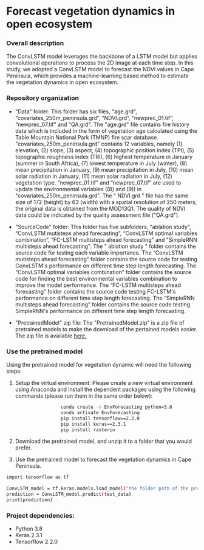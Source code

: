 # Forecast vegetation dynamics in open ecosystem

### Overall description
The ConvLSTM model leverages the backbone of a LSTM model but applies convolutional operations to process the 2D image at each time step. In this study, we adopted a ConvLSTM model to forecast the NDVI values in Cape Peninsula, which provides a machine-learning based method to estimate the vegetation dynamics in open ecosystem. 

### Repository organization

* "Data" folder: This folder has six files, "age.grd", “covariates_250m_peninsula.grd”, “NDVI.grd”, “newprec_01.tif”, “newprec_07.tif” and "QA.grd". The "age.grd" file contains fire history data which is included in the form of vegetation age calculated using the Table Mountain National Park (TMNP) fire scar database. "covariates_250m_peninsula.grd" contains 12 variables, namely (1) elevation, (2) slope, (3) aspect, (4) topographic position index (TPI), (5) topographic roughness index (TRI), (6) highest temperature in January (summer in South Africa), (7) lowest temperature in July (winter), (8) mean precipitation in January, (9) mean precipitation in July, (10) mean solar radiation in January, (11) mean solar radiation in July, (12) vegetation type. “newprec_01.tif” and “newprec_07.tif” are used to update the environmental variables ((8) and (9)) in "covariates_250m_peninsula.grd". The " NDVI.grd " file has the same size of 172 (height) by 63 (width) with a spatial resolution of 250 meters, the original data is obtained from the MOD13Q1. The quality of NDVI data could be indicated by the quality assessment file ("QA.grd").

* "SourceCode" folder: This folder has five subfolders, "ablation study", “ConvLSTM mutisteps ahead forecasting”, “ConvLSTM optimal variables combination”, “FC-LSTM multisteps ahead forecasting” and "SimpleRNN multisteps ahead forecasting". The " ablation study " folder contains the source code for testing each variable importance. The “ConvLSTM mutisteps ahead forecasting” folder contains the source code for testing ConvLSTM's performance on different time step length forecasting. The “ConvLSTM optimal variables combination” folder contains the source code for finding the best environmental variables combination to improve the model performance. The “FC-LSTM multisteps ahead forecasting” folder contains the source code testing FC-LSTM's performance on different time step length forecasting. The “SimpleRNN multisteps ahead forecasting” folder contains the source code testing SimpleRNN's performance on different time step length forecasting.

* "PretrainedModel" zip file: The "PretrainedModel.zip" is a zip file of pretrained models to make the download of the pertained models easier. The zip file is available [here.](https://geoai.geog.buffalo.edu/VariousResources/PretrainedModel.zip)

### Use the pretrained model 

Using the pretrained model for vegetation dynamic will need the following steps:

1. Setup the virtual environment: Please create a new virtual environment using Anaconda and install the dependent packages using the following commands (please run them in the same order below):
 ```bash
                     conda create -n EnvForecasting python=3.8
                     conda activate EnvForecasting
                     pip install tensorflow==2.2.0
                     pip install keras==2.3.1
                     pip install rasterio
 ```
2. Download the pretrained model, and unzip it to a folder that you would prefer.

3. Use the pretrained model to forecast the vegetation dynamics in Cape Peninsula.
 ```bash
import tensorflow as tf
    
ConvLSTM_model = tf.keras.models.load_model("the folder path of the pretrained model")
prediction = ConvLSTM_model.predict(test_data)
print(prediction)
 ```


### Project dependencies:
* Python 3.8
* Keras 2.3.1
* Tensorflow 2.2.0
